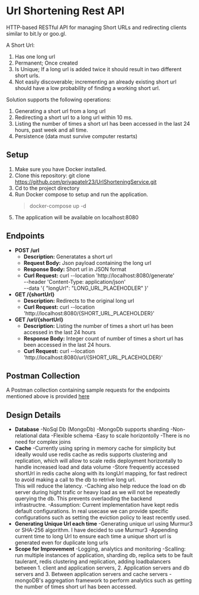 
# Url Shortening Rest API

HTTP-based RESTful API for managing Short URLs and redirecting clients similar to bit.ly or goo.gl. 

A Short Url: 
1. Has one long url 
2. Permanent; Once created 
3. Is Unique; If a long url is added twice it should result in two different short urls. 
4. Not easily discoverable; incrementing an already existing short url should have a low probability of finding a working short url. 

Solution supports the following operations: 
1. Generating a short url from a long url 
2. Redirecting a short url to a long url within 10 ms. 
3. Listing the number of times a short url has been accessed in the last 24 hours, past week and all time. 
4. Persistence (data must survive computer restarts) 

## Setup
1. Make sure you have Docker installed.
2. Clone this repository:
   git clone https://github.com/priyapatelr23/UrlShorteningService.git
3. Cd to the project directory
4. Run Docker compose to setup and run the application.
   > docker-compose up -d
5. The application will be available on localhost:8080

## Endpoints
- **POST /url**
  - **Description:** Generatates a short url
  - **Request Body:** Json payload containing the long url
  - **Response Body:** Short url in JSON format
  - **Curl Request:** curl --location 'http://localhost:8080/generate' \
--header 'Content-Type: application/json' \
--data '{
    "longUrl": "LONG_URL_PLACEHODLER"
}'
- **GET /{shortUrl}**
  - **Description:** Redirects to the original long url
  - **Curl Request:** curl --location 'http://localhost:8080/{SHORT_URL_PLACEHOLDER}'
- **GET /url/{shortUrl}**
  - **Description:** Listing the number of times a short url has been accessed in the last 24 hours
  - **Response Body:** Integer count of number of times a short url has been accessed in the last 24 hours.
  - **Curl Request:** curl --location 'http://localhost:8080/url/{SHORT_URL_PLACEHOLDER}'

## Postman Collection

A Postman collection containing sample requests for the endpoints mentioned above is provided [here](https://drive.google.com/file/d/1ecZNyGesfmoGuawd3-VhzjAuw8gO69Ru/view?usp=sharing)

## Design Details
 - **Database**
      -NoSql Db (MongoDb)
      -MongoDb supports sharding
      -Non-relational data
      -Flexible schema
      -Easy to scale horizontolly
      -There is no need for complex joins
- **Cache**
     -Currently using spring in memory cache for simplicity but ideally would use redis cache as redis supports clustering and replication, which will allow to scale redis deployment horizontally to handle increased load and data volume
     -Store frequently accessed shortUrl in redis cache along with its longUrl mapping, for fast redirect to avoid making a call to the db to retrive long url.    
     This will reduce the latency.
     -Caching also help reduce the load on db server during hight trafic or heavy load as we will not be repeatedly querying the db. This prevents overlaoding the backend    
     infrastructre.
     -Assumption: Current implementation have kept redis default configurations. In real usecase we can provide specific configurations such as setting the eviction policy 
     to least recently used.
- **Generating Unique Url each time**
     -Generating unique url using Murmur3 or SHA-256 algorithm. I have decided to use Murmur3
     -Appending current time to long Url to ensure each time a unique short url is generated even for duplicate long urls
- **Scope for Improvement**
     -Logging, analytics and monitoring
     -Scalling:  run multiple instances of application, sharding db, replica sets to be fault taulerant, redis clustering and replication, adding loadbalancers between 1. client and application servers, 2. Application servers and db servers and 3. Between application servers and cache servers
     -mongoDB's aggregation framework to perform analytics such as getting the number of times short url has been accessed. 
